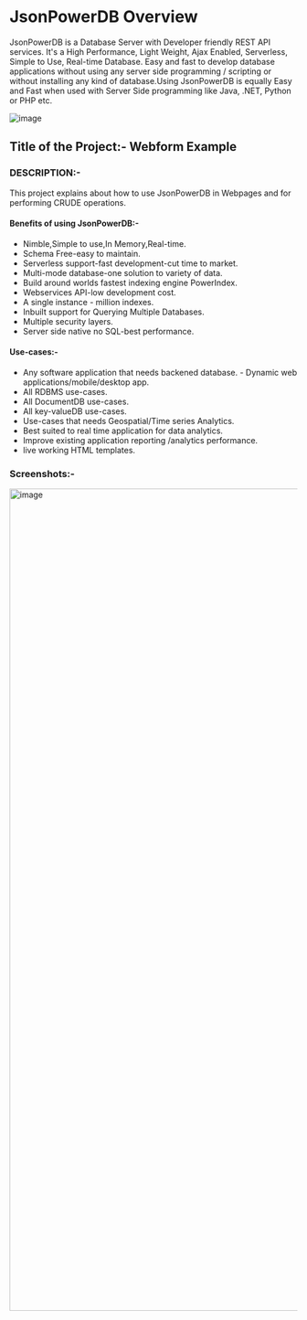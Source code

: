 # JsonPowerDB Overview
JsonPowerDB is a Database Server with Developer friendly REST API services. It's a High Performance, Light Weight, Ajax Enabled, Serverless, Simple to Use, Real-time Database. Easy and fast to develop database applications without using any server side programming / scripting or without installing any kind of database.Using JsonPowerDB is equally Easy and Fast when used with Server Side programming like Java, .NET, Python or PHP etc.

![image](https://user-images.githubusercontent.com/97080055/186483493-01d0017a-7572-4ec8-92f0-43655c9aaec4.png)

## Title of the Project:- Webform Example
### DESCRIPTION:-
This project explains about how to use JsonPowerDB in Webpages and for performing CRUDE operations.

#### Benefits of using JsonPowerDB:-
- Nimble,Simple to use,In Memory,Real-time.
- Schema Free-easy to maintain.
- Serverless support-fast development-cut time to market.
- Multi-mode database-one solution to variety of data.
- Build around worlds fastest indexing engine PowerIndex.
- Webservices API-low development cost.
- A single instance - million indexes.
- Inbuilt support for Querying Multiple Databases.
- Multiple security layers.
- Server side native no SQL-best performance. 

#### Use-cases:-
- Any software application that needs backened database.
           - Dynamic web applications/mobile/desktop app.
- All RDBMS use-cases.
- All DocumentDB use-cases.
- All key-valueDB use-cases.
- Use-cases that needs Geospatial/Time series Analytics.
- Best suited to real time application for data analytics.
- Improve existing application reporting /analytics performance.
- live working HTML templates.

### Screenshots:-
<img width="1439" alt="image" src="https://user-images.githubusercontent.com/97080055/186488241-290e5011-20de-4152-9692-91693ab2058d.png">
